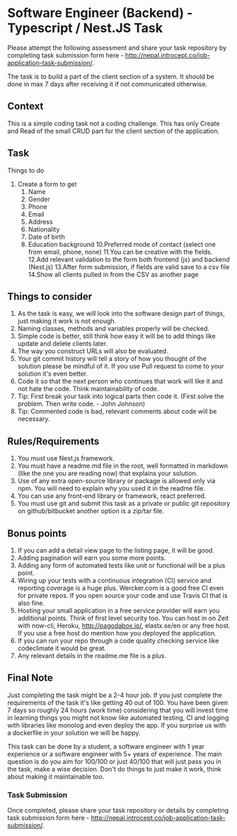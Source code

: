 # Software Engineer (Backend) - Typescript / Nest.JS Task 
Please attempt the following assessment and share your task repository by completing task submission form here - http://nepal.introcept.co/job-application-task-submission/. 

The task is to build a part of the client section of a system. It should be done in max 7
days after receiving it if not communicated otherwise.

## Context
This is a simple coding task not a coding challenge. This has only Create and Read of
the small CRUD part for the client section of the application.

## Task
Things to do
1. Create a form to get
    1. Name
    1. Gender
    4. Phone
    5. Email
    6. Address
    7. Nationality
    8. Date of birth
    9. Education background
    10.Preferred mode of contact (select one from email, phone, none)
11.You can be creative with the fields.
12.Add relevant validation to the form both frontend (js) and backend (Nest.js)
13.After form submission, if fields are valid save to a csv file
14.Show all clients pulled in from the CSV as another page

## Things to consider
1. As the task is easy, we will look into the software design part of things, just
making it work is not enough.
2. Naming classes, methods and variables properly will be checked.
3. Simple code is better, still think how easy it will be to add things like update and
delete clients later.
4. The way you construct URLs will also be evaluated.
5. Your git commit history will tell a story of how you thought of the solution please
be mindful of it. If you use Pull request to come to your solution it's even better.
6. Code it so that the next person who continues that work will like it and not hate
the code. Think maintainability of code.
7. Tip: First break your task into logical parts then code it. (First solve the problem.
Then write code. - John Johnson)
8. Tip: Commented code is bad, relevant comments about code will be necessary.

## Rules/Requirements
1. You must use Nest.js framework.
2. You must have a readme.md file in the root, well formatted in markdown (like the
one you are reading now) that explains your solution.
3. Use of any extra open-source library or package is allowed only via npm. You will
need to explain why you used it in the readme file.
4. You can use any front-end library or framework, react preferred.
5. You must use git and submit this task as a private or public git repository on
github/bitbucket another option is a zip/tar file.

## Bonus points
1. If you can add a detail view page to the listing page, it will be good.
2. Adding pagination will earn you some more points.
3. Adding any form of automated tests like unit or functional will be a plus point.
4. Wiring up your tests with a continuous integration (CI) service and reporting
coverage is a huge plus. Wercker.com is a good free CI even for private repos. If
you open source your code and use Travis CI that is also fine.
5. Hosting your small application in a free service provider will earn you additional
points. Think of first level security too. You can host in on Zeit with now-cli,
Heroku, http://pagodabox.io/, elastx.se/en or any free host. If you use a free host
do mention how you deployed the application.
6. If you can run your repo through a code quality checking service like codeclimate
it would be great.
7. Any relevant details in the readme.me file is a plus.

## Final Note
Just completing the task might be a 2-4 hour job. If you just complete the requirements
of the task it's like getting 40 out of 100. You have been given 7 days so roughly 24
hours (work time) considering that you will invest time in learning things you might not
know like automated testing, CI and logging with libraries like monolog and even deploy
the app. If you surprise us with a dockerfile in your solution we will be happy.

This task can be done by a student, a software engineer with 1 year experience or a
software engineer with 5+ years of experience. The main question is do you aim for
100/100 or just 40/100 that will just pass you in the task, make a wise decision. Don't do
things to just make it work, think about making it maintainable too.

### Task Submission

Once completed, please share your task repository or details by completing task submission form here - http://nepal.introcept.co/job-application-task-submission/.

